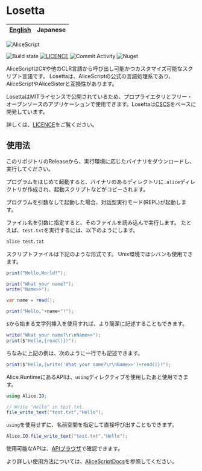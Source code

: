 # Losetta

|[English](README.md)|Japanese|
|-|-|

![AliceScript](https://wsoft.ws/products/AliceScript.svg)

![Build state](https://github.com/WSOFT-Project/Losetta/actions/workflows/codeql.yml/badge.svg)
[![LICENCE](https://img.shields.io/github/license/WSOFT-Project/Losetta)](LICENCE.md)
![Commit Activity](https://img.shields.io/github/commit-activity/y/WSOFT-Project/Losetta)
![Nuget](https://img.shields.io/nuget/dt/Losetta.CLI)

AliceScriptはC#や他のCLR言語から呼び出し可能かつカスタマイズ可能なスクリプト言語です。
Losettaは、AliceScriptの公式の言語処理系であり、AliceScriptやAliceSisterと互換性があります。

LosettaはMITライセンスで公開されているため、プロプライエタリとフリー・オープンソースのアプリケーションで使用できます。Losettaは[CSCS](https://github.com/vassilych/cscs)をベースに開発しています。

詳しくは、[LICENCE](/LICENSE.txt)をご覧ください。

## 使用法
このリポジトリのReleaseから、実行環境に応じたバイナリをダウンロードし、実行してください。

プログラムをはじめて起動すると、バイナリのあるディレクトリに`.alice`ディレクトリが作成され、起動スクリプトなどがコピーされます。

プログラムを引数なしで起動した場合、対話型実行モード(REPL)が起動します。

ファイル名を引数に指定すると、そのファイルを読み込んで実行します。
たとえば、`test.txt`を実行するには、以下のようにします。

```sh
alice test.txt
```

スクリプトファイルは下記のような形式です。
Unix環境ではシバンも使用できます。

```cs
print("Hello,World!");

print("What your name?");
write("Name>>");

var name = read();

print("Hello,"+name+"!");
```

`$`から始まる文字列挿入を使用すれば、より簡潔に記述することもできます。
```cs
write("What your name?\r\nName>>");
print($"Hello,{read()}!");
```

ちなみに上記の例は、次のように一行でも記述できます。

```cs
print($"Hello,{write('What your name?\r\nName>>')+read()}!");
```
Alice.RuntimeにあるAPIは、`using`ディレクティブを使用したあと使用できます。

```cs
using Alice.IO;

// Write "Hello" in test.txt.
file_write_text("test.txt","Hello");
```

`using`を使用せずに、名前空間を指定して直接呼び出すこともできます。

```cs
Alice.IO.file_write_text("test.txt","Hello");
```

使用可能なAPIは、[APIブラウザ](https://docs.wsoft.ws/products/alice/api/)で確認できます。

より詳しい使用方法については、[AliceScriptDocs](https://docs.wsoft.ws/products/alice)を参照してください。